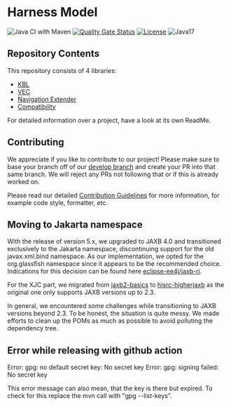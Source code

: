 # Harness Model

![Java CI with Maven](https://github.com/4Soft-de/harness-model/workflows/Java%20CI%20with%20Maven/badge.svg?branch=develop)
[![Quality Gate Status](https://sonarcloud.io/api/project_badges/measure?project=4Soft-de_harness-model&metric=alert_status)](https://sonarcloud.io/dashboard?id=4Soft-de_harness-model)
[![License](https://img.shields.io/badge/License-MIT-blue.svg)](https://opensource.org/licenses/MIT)
![Java17](https://img.shields.io/badge/java-17-blue)

## Repository Contents

This repository consists of 4 libraries:
- [KBL](https://github.com/4Soft-de/harness-model/tree/develop/kbl)
- [VEC](https://github.com/4Soft-de/harness-model/tree/develop/vec)
- [Navigation Extender](https://github.com/4Soft-de/harness-model/tree/develop/navext)
- [Compatibility](https://github.com/4Soft-de/harness-model/tree/develop/compatibility)

For detailed information over a project, have a look at its own ReadMe.

## Contributing

We appreciate if you like to contribute to our project! Please make sure to base your branch off of
our [develop branch](https://github.com/4Soft-de/harness-model/tree/develop) and create your PR into that
same branch. We will reject any PRs not following that or if this is already worked on.

Please read our
detailed [Contribution Guidelines](https://github.com/4Soft-de/harness-model/blob/develop/.github/CONTRIBUTING.md)
for more information, for example code style, formatter, etc.

## Moving to Jakarta namespace 

With the release of version 5.x, we upgraded to JAXB 4.0 and transitioned exclusively to the Jakarta namespace, discontinuing support for the old javax.xml.bind namespace. 
As our implementation, we opted for the org.glassfish namespace since it appears to be the recommended choice. Indications for this decision can be found here [eclipse-ee4j/jaxb-ri](https://github.com/eclipse-ee4j/jaxb-ri/blob/master/jaxb-ri/boms/bom/pom.xml).

For the XJC part, we migrated from [jaxb2-basics](https://github.com/highsource/jaxb2-basics) to [hisrc-higherjaxb](https://github.com/patrodyne/hisrc-higherjaxb) as the original one only supports JAXB versions up to 2.3.

In general, we encountered some challenges while transitioning to JAXB versions beyond 2.3. To be honest, the situation is quite messy. We made efforts to clean up the POMs as much as possible to avoid polluting the dependency tree.

## Error while releasing with github action
Error:  gpg: no default secret key: No secret key
Error:  gpg: signing failed: No secret key

This error message can also mean, that the key is there but expired. To check for this replace the mvn call with "gpg --list-keys".
